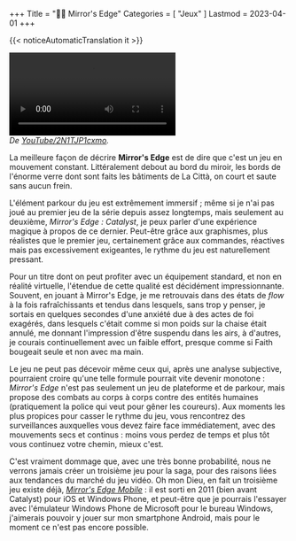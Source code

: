 +++
Title = "🏃‍♀️ Mirror's Edge"
Categories = [ "Jeux" ]
Lastmod = 2023-04-01
+++

{{< noticeAutomaticTranslation it >}}



<!--
Une série de jeux à la première personne qui, avec un rythme vif mais pas oppressant, mélange plate-forme de parkour et combat rapproché.  
J'ai très peu joué au premier opus de la saga, car c'est le deuxième opus, Mirror's Edge Catalyst, qui m'a fait découvrir la série il y a environ 2 ans. Catalyst laisse de côté les couleurs très saturées qui faisaient partie de l'identité initiale, pour proposer des graphismes plus réalistes et immersifs. La physique et plusieurs détails fins subissent également des améliorations majeures par rapport au Mirror's Edge original.  
Dans tous les cas, nous parlons d'un jeu capable de donner un grand sentiment de liberté et d'espoir. Il est étrange de voir comment ses petits détails parviennent à vous donner l'impression d'être réellement dans le jeu – pour un titre non VR, c'est une grande victoire. Le gameplay lui-même est la clé de cette expérience, mais l'histoire est également très respectable.  
<video frameBorder="0" src="[:YouTube360:]2N1TJP1cxmo" style="Hauteur:Calc(80vw / 16 * 9);"></video>  
<cite>De <a href="https://youtu.be/2N1TJP1cxmo">YouTube/2N1TJP1cxmo</a>.</cite>
-->

<video frameBorder="0" src="[:YouTube360:]2N1TJP1cxmo" style="Hauteur:Calc(80vw / 16 * 9);"></video>  
<cite>De <a href="https://youtu.be/2N1TJP1cxmo">YouTube/2N1TJP1cxmo</a>.</cite>

La meilleure façon de décrire **Mirror's Edge** est de dire que c'est un jeu en mouvement constant. Littéralement debout au bord du miroir, les bords de l'énorme verre dont sont faits les bâtiments de La Città, on court et saute sans aucun frein.

L'élément parkour du jeu est extrêmement immersif ; même si je n'ai pas joué au premier jeu de la série depuis assez longtemps, mais seulement au deuxième, _Mirror's Edge : Catalyst_, je peux parler d'une expérience magique à propos de ce dernier. Peut-être grâce aux graphismes, plus réalistes que le premier jeu, certainement grâce aux commandes, réactives mais pas excessivement exigeantes, le rythme du jeu est naturellement pressant.

Pour un titre dont on peut profiter avec un équipement standard, et non en réalité virtuelle, l'étendue de cette qualité est décidément impressionnante. Souvent, en jouant à Mirror's Edge, je me retrouvais dans des états de _flow_ à la fois rafraîchissants et tendus dans lesquels, sans trop y penser, je sortais en quelques secondes d'une anxiété due à des actes de foi exagérés, dans lesquels c'était comme si mon poids sur la chaise était annulé, me donnant l'impression d'être suspendu dans les airs, à d'autres, je courais continuellement avec un faible effort, presque comme si Faith bougeait seule et non avec ma main.

Le jeu ne peut pas décevoir même ceux qui, après une analyse subjective, pourraient croire qu'une telle formule pourrait vite devenir monotone : _Mirror's Edge_ n'est pas seulement un jeu de plateforme et de parkour, mais propose des combats au corps à corps contre des entités humaines (pratiquement la police qui veut pour gêner les coureurs). Aux moments les plus propices pour casser le rythme du jeu, vous rencontrez des surveillances auxquelles vous devez faire face immédiatement, avec des mouvements secs et continus : moins vous perdez de temps et plus tôt vous continuez votre chemin, mieux c'est.

C'est vraiment dommage que, avec une très bonne probabilité, nous ne verrons jamais créer un troisième jeu pour la saga, pour des raisons liées aux tendances du marché du jeu vidéo. Oh mon Dieu, en fait un troisième jeu existe déjà, _[Mirror's Edge Mobile](https://it.wikipedia.org/Mirror%27s_Edge_(2010_video_game))_ : il est sorti en 2011 (bien avant Catalyst) pour iOS et Windows Phone, et peut-être que je pourrais l'essayer avec l'émulateur Windows Phone de Microsoft pour le bureau Windows, j'aimerais pouvoir y jouer sur mon smartphone Android, mais pour le moment ce n'est pas encore possible.
